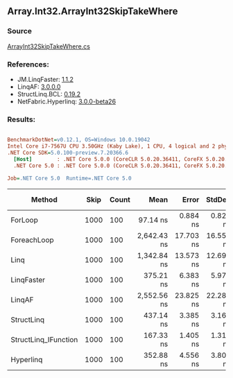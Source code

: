 ﻿## Array.Int32.ArrayInt32SkipTakeWhere

### Source
[ArrayInt32SkipTakeWhere.cs](../LinqBenchmarks/Array/Int32/ArrayInt32SkipTakeWhere.cs)

### References:
- JM.LinqFaster: [1.1.2](https://www.nuget.org/packages/JM.LinqFaster/1.1.2)
- LinqAF: [3.0.0.0](https://www.nuget.org/packages/LinqAF/3.0.0.0)
- StructLinq.BCL: [0.19.2](https://www.nuget.org/packages/StructLinq.BCL/0.19.2)
- NetFabric.Hyperlinq: [3.0.0-beta26](https://www.nuget.org/packages/NetFabric.Hyperlinq/3.0.0-beta26)

### Results:
``` ini

BenchmarkDotNet=v0.12.1, OS=Windows 10.0.19042
Intel Core i7-7567U CPU 3.50GHz (Kaby Lake), 1 CPU, 4 logical and 2 physical cores
.NET Core SDK=5.0.100-preview.7.20366.6
  [Host]        : .NET Core 5.0.0 (CoreCLR 5.0.20.36411, CoreFX 5.0.20.36411), X64 RyuJIT
  .NET Core 5.0 : .NET Core 5.0.0 (CoreCLR 5.0.20.36411, CoreFX 5.0.20.36411), X64 RyuJIT

Job=.NET Core 5.0  Runtime=.NET Core 5.0  

```
|               Method | Skip | Count |        Mean |     Error |    StdDev | Ratio | RatioSD |  Gen 0 | Gen 1 | Gen 2 | Allocated |
|--------------------- |----- |------ |------------:|----------:|----------:|------:|--------:|-------:|------:|------:|----------:|
|              ForLoop | 1000 |   100 |    97.14 ns |  0.884 ns |  0.827 ns |  1.00 |    0.00 |      - |     - |     - |         - |
|          ForeachLoop | 1000 |   100 | 2,642.43 ns | 17.703 ns | 16.559 ns | 27.20 |    0.26 | 0.0153 |     - |     - |      32 B |
|                 Linq | 1000 |   100 | 1,342.84 ns | 13.573 ns | 12.697 ns | 13.82 |    0.22 | 0.0725 |     - |     - |     152 B |
|           LinqFaster | 1000 |   100 |   375.21 ns |  6.383 ns |  5.971 ns |  3.86 |    0.07 | 0.7153 |     - |     - |    1496 B |
|               LinqAF | 1000 |   100 | 2,552.56 ns | 23.825 ns | 22.286 ns | 26.28 |    0.35 |      - |     - |     - |         - |
|           StructLinq | 1000 |   100 |   437.14 ns |  3.385 ns |  3.166 ns |  4.50 |    0.03 | 0.0458 |     - |     - |      96 B |
| StructLinq_IFunction | 1000 |   100 |   167.33 ns |  1.405 ns |  1.314 ns |  1.72 |    0.02 |      - |     - |     - |         - |
|            Hyperlinq | 1000 |   100 |   352.88 ns |  4.556 ns |  3.805 ns |  3.63 |    0.05 |      - |     - |     - |         - |
